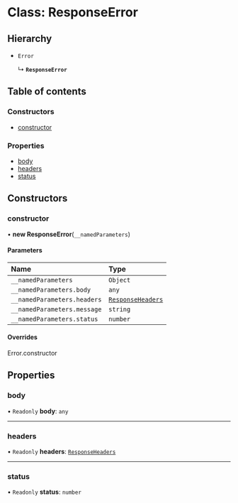 # Class: ResponseError

## Hierarchy

- `Error`

  ↳ **`ResponseError`**

## Table of contents

### Constructors

- [constructor](ResponseError.md#constructor)

### Properties

- [body](ResponseError.md#body)
- [headers](ResponseError.md#headers)
- [status](ResponseError.md#status)

## Constructors

### constructor

• **new ResponseError**(`__namedParameters`)

#### Parameters

| Name | Type |
| :------ | :------ |
| `__namedParameters` | `Object` |
| `__namedParameters.body` | `any` |
| `__namedParameters.headers` | [`ResponseHeaders`](../#responseheaders) |
| `__namedParameters.message` | `string` |
| `__namedParameters.status` | `number` |

#### Overrides

Error.constructor

## Properties

### body

• `Readonly` **body**: `any`

___

### headers

• `Readonly` **headers**: [`ResponseHeaders`](../#responseheaders)

___

### status

• `Readonly` **status**: `number`
